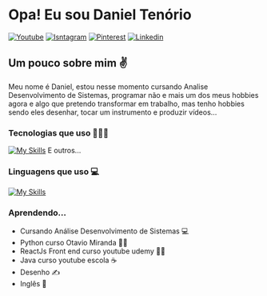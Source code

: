 <h1 align="left">Opa! Eu sou Daniel Tenório</h1>

[![Youtube](https://img.shields.io/badge/YouTube-FF0000?style=for-the-badge&logo=youtube&logoColor=white)](https://www.youtube.com/@danielbatata1817/videos)
[![Isntagram](https://img.shields.io/badge/Instagram-E4405F?style=for-the-badge&logo=instagram&logoColor=white)](https://www.instagram.com/danieltenorio35/)
[![Pinterest](https://img.shields.io/badge/Pinterest-%23E60023.svg?&style=for-the-badge&logo=Pinterest&logoColor=white)](https://br.pinterest.com/danieltenorio2046/)
[![Linkedin](https://img.shields.io/badge/LinkedIn-0077B5?style=for-the-badge&logo=linkedin&logoColor=white)](https://www.linkedin.com/in/daniel-tenório-6471b0244/)

<h2 align="left">Um pouco sobre mim ✌️</h2>
Meu nome é Daniel, estou nesse momento cursando Analise Desenvolvimento de Sistemas, programar não e mais um dos meus hobbies agora e algo que pretendo transformar em trabalho, mas tenho hobbies sendo eles desenhar, tocar um instrumento e produzir vídeos...

### Tecnologias que uso 🧑🏻‍💻

[![My Skills](https://skillicons.dev/icons?i=discord,ps,figma,vscode,github,git,vite&theme=light)](https://skillicons.dev) E outros...

### Linguagens que uso 💻

[![My Skills](https://skillicons.dev/icons?i=docker,mysql,py,django,html,css,bootstrap,js,react&theme=light)](https://skillicons.dev)

### Aprendendo...
- Cursando Análise Desenvolvimento de Sistemas 💻
- Python curso Otavio Miranda 🧑‍💻
- ReactJs Front end curso youtube udemy 🧑‍💻
- Java curso youtube escola ☕
- Desenho ✍️
- Inglês 🔴
